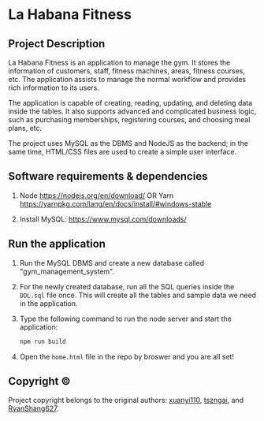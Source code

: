 # La Habana Fitness

## Project Description

La Habana Fitness is an application to manage the gym. It stores the information of customers, staff, fitness machines, areas, fitness courses, etc. The application assists to manage the normal workflow and provides rich information to its users.

The application is capable of creating, reading, updating, and deleting data inside the tables. It also supports advanced and complicated business logic, such as purchasing memberships, registering courses, and choosing meal plans, etc.

The project uses MySQL as the DBMS and NodeJS as the backend; in the same time, HTML/CSS files are used to create a simple user interface.

## Software requirements & dependencies

1. Node https://nodejs.org/en/download/ OR Yarn https://yarnpkg.com/lang/en/docs/install/#windows-stable

2. Install MySQL: https://www.mysql.com/downloads/

## Run the application

1. Run the MySQL DBMS and create a new database called "gym_management_system".

2. For the newly created database, run all the SQL queries inside the `DDL.sql` file once. This will create all the tables and sample data we need in the application.

3. Type the following command to run the node server and start the application:

    ```bash
    npm run build
    ```

4. Open the `home.html` file in the repo by broswer and you are all set!


## Copyright ©
Project copyright belongs to the original authors: [xuanyi110](https://github.com/xuanyi110), [tszngai](https://github.com/tszngai), and [RyanShang627](https://github.com/RyanShang627).